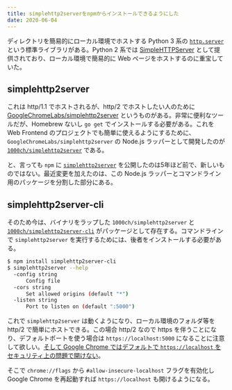 ```yaml
---
title: simplehttp2serverをnpmからインストールできるようにした
date: 2020-06-04
---
```


ディレクトリを簡易的にローカル環境でホストする Python 3 系の [`http.server`](https://docs.python.org/ja/3/library/http.server.html) という標準ライブラリがある。Python 2 系では [SimpleHTTPServer](https://docs.python.org/ja/2.7/library/simplehttpserver.html) として提供されており、ローカル環境で簡易的に Web ページをホストするのに重宝していた。

## simplehttp2server

これは http/1.1 でホストされるが、http/2 でホストしたい人のために [GoogleChromeLabs/simplehttp2server](https://github.com/GoogleChromeLabs/simplehttp2server) というものがある。非常に便利なツールだが、Homebrew ないし `go get` でインストールする必要がある。これを Web Frontend のプロジェクトでも簡単に使えるようにするために、`GoogleChromeLabs/simplehttp2server` の Node.js ラッパーとして開発したのが [`1000ch/simplehttp2server`](https://github.com/1000ch/simplehttp2server) である。

と、言っても `npm` に [`simplehttp2server`](https://www.npmjs.com/package/simplehttp2server) を公開したのは5年ほど前で、新しいものではない。最近変更を加えたのは、この Node.js ラッパーとコマンドライン用のパッケージを分割した部分にある。

## simplehttp2server-cli

そのため今は、バイナリをラップした `1000ch/simplehttp2server` と [`1000ch/simplehttp2server-cli`](https://github.com/1000ch/simplehttp2server-cli) がパッケージとして存在する。コマンドラインで `simplehttp2server` を実行するためには、後者をインストールする必要がある。

```sh
$ npm install simplehttp2server-cli
$ simplehttp2server --help
  -config string
      Config file
  -cors string
      Set allowed origins (default "*")
  -listen string
      Port to listen on (default ":5000")
```

これで `simplehttp2server` は動くようになり、ローカル環境のフォルダ等を http/2 で簡単にホストできる。この場合 http/2 なので https を伴うことになり、デフォルトポートを使う場合は `https://localhost:5000` になることに注意して欲しい。[そして Google Chrome ではデフォルトで `https://localhost` をセキュリティ上の問題で開けない](https://github.com/GoogleChromeLabs/simplehttp2server#that-browser-warning)。

そこで `chrome://flags` から `#allow-insecure-localhost` フラグを有効化し Google Chrome を再起動すれば `https://localhost` も開けるようになる。
